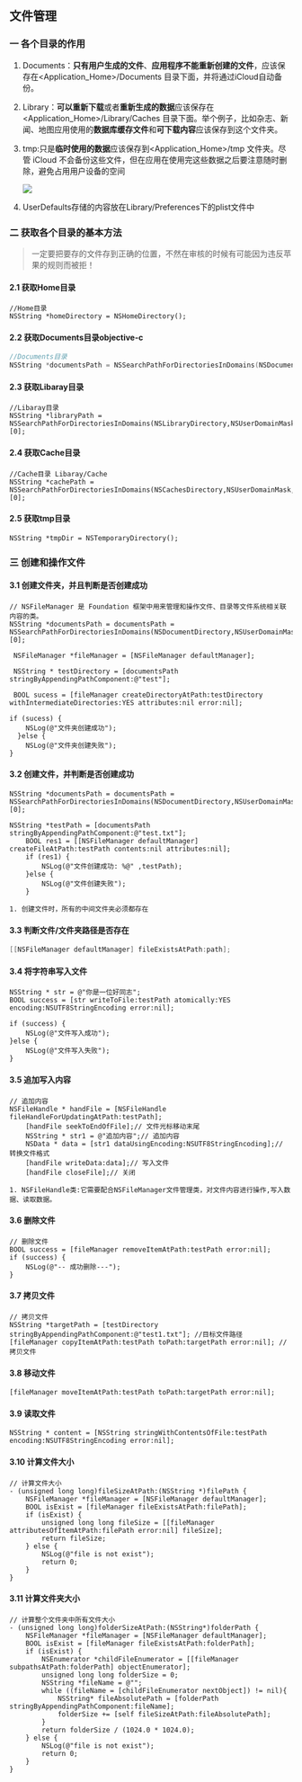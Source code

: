 ## 文件管理

### 一 各个目录的作用

1. Documents：**只有用户生成的文件**、**应用程序不能重新创建的文件**，应该保存在<Application_Home>/Documents 目录下面，并将通过iCloud自动备份。

2. Library：**可以重新下载**或者**重新生成的数据**应该保存在<Application_Home>/Library/Caches 目录下面。举个例子，比如杂志、新闻、地图应用使用的**数据库缓存文件**和**可下载内容**应该保存到这个文件夹。

3. tmp:只是**临时使用的数据**应该保存到<Application_Home>/tmp 文件夹。尽管 iCloud 不会备份这些文件，但在应用在使用完这些数据之后要注意随时删除，避免占用用户设备的空间

   ![](./image/文件管理0.png)

4. UserDefaults存储的内容放在Library/Preferences下的plist文件中

### 二 获取各个目录的基本方法

>   一定要把要存的文件存到正确的位置，不然在审核的时候有可能因为违反苹果的规则而被拒！

#### 2.1  获取Home目录

```
//Home目录
NSString *homeDirectory = NSHomeDirectory();
```

#### 2.2  获取Documents目录objective-c

```objective-c
//Documents目录
NSString *documentsPath = NSSearchPathForDirectoriesInDomains(NSDocumentDirectory,NSUserDomainMask,YES)[0];
```

#### 2.3 获取Libaray目录

```objc
//Libaray目录
NSString *libraryPath = NSSearchPathForDirectoriesInDomains(NSLibraryDirectory,NSUserDomainMask,YES)[0];
```

#### 2.4 获取Cache目录

```objc
//Cache目录 Libaray/Cache
NSString *cachePath = NSSearchPathForDirectoriesInDomains(NSCachesDirectory,NSUserDomainMask,YES)[0];
```

#### 2.5 获取tmp目录

```objc
NSString *tmpDir = NSTemporaryDirectory();
```

### 三 创建和操作文件

#### 3.1 创建文件夹，并且判断是否创建成功

```objc
// NSFileManager 是 Foundation 框架中用来管理和操作文件、目录等文件系统相关联内容的类。
NSString *documentsPath = documentsPath = NSSearchPathForDirectoriesInDomains(NSDocumentDirectory,NSUserDomainMask,YES)[0];

 NSFileManager *fileManager = [NSFileManager defaultManager];

 NSString * testDirectory = [documentsPath stringByAppendingPathComponent:@"test"];

 BOOL sucess = [fileManager createDirectoryAtPath:testDirectory withIntermediateDirectories:YES attributes:nil error:nil];
 
if (sucess) {
    NSLog(@"文件夹创建成功");
  }else {
    NSLog(@"文件夹创建失败");
}

```

#### 3.2 创建文件，并判断是否创建成功

```objc
NSString *documentsPath = documentsPath = NSSearchPathForDirectoriesInDomains(NSDocumentDirectory,NSUserDomainMask,YES)[0];

NSString *testPath = [documentsPath stringByAppendingPathComponent:@"test.txt"];
    BOOL res1 = [[NSFileManager defaultManager] createFileAtPath:testPath contents:nil attributes:nil];
    if (res1) {
        NSLog(@"文件创建成功: %@" ,testPath);
    }else {
        NSLog(@"文件创建失败");
    }

1. 创建文件时，所有的中间文件夹必须都存在
```

#### 3.3 判断文件/文件夹路径是否存在

```objective-c
[[NSFileManager defaultManager] fileExistsAtPath:path];
```



#### 3.4 将字符串写入文件

```objc
NSString * str = @"你是一位好同志"; 
BOOL success = [str writeToFile:testPath atomically:YES encoding:NSUTF8StringEncoding error:nil];
 
if (success) {
    NSLog(@"文件写入成功");
}else {
    NSLog(@"文件写入失败");
}
```

#### 3.5 追加写入内容

```objc
// 追加内容
NSFileHandle * handFile = [NSFileHandle fileHandleForUpdatingAtPath:testPath]; 
    [handFile seekToEndOfFile];// 文件光标移动末尾
    NSString * str1 = @"追加内容";// 追加内容
    NSData * data = [str1 dataUsingEncoding:NSUTF8StringEncoding];// 转换文件格式
    [handFile writeData:data];// 写入文件
    [handFile closeFile];// 关闭
    
1. NSFileHandle类:它需要配合NSFileManager文件管理类，对文件内容进行操作,写入数据、读取数据。
```



#### 3.6 删除文件

```objc
// 删除文件
BOOL success = [fileManager removeItemAtPath:testPath error:nil];
if (success) {
    NSLog(@"-- 成功删除---");
}
```

#### 3.7 拷贝文件

````objc
// 拷贝文件
NSString *targetPath = [testDirectory stringByAppendingPathComponent:@"test1.txt"]; //目标文件路径
[fileManager copyItemAtPath:testPath toPath:targetPath error:nil]; // 拷贝文件
````

#### 3.8 移动文件

```objc
[fileManager moveItemAtPath:testPath toPath:targetPath error:nil];
```



#### 3.9 读取文件

```objc
NSString * content = [NSString stringWithContentsOfFile:testPath encoding:NSUTF8StringEncoding error:nil];
```

#### 3.10 计算文件大小

```objc
// 计算文件大小
- (unsigned long long)fileSizeAtPath:(NSString *)filePath {
    NSFileManager *fileManager = [NSFileManager defaultManager];
    BOOL isExist = [fileManager fileExistsAtPath:filePath];
    if (isExist) {
        unsigned long long fileSize = [[fileManager attributesOfItemAtPath:filePath error:nil] fileSize];
        return fileSize;
    } else {
        NSLog(@"file is not exist");
        return 0;
    }
}
```

#### 3.11 计算文件夹大小

```objc
// 计算整个文件夹中所有文件大小
- (unsigned long long)folderSizeAtPath:(NSString*)folderPath {
    NSFileManager *fileManager = [NSFileManager defaultManager];
    BOOL isExist = [fileManager fileExistsAtPath:folderPath];
    if (isExist) {
        NSEnumerator *childFileEnumerator = [[fileManager subpathsAtPath:folderPath] objectEnumerator];
        unsigned long long folderSize = 0;
        NSString *fileName = @"";
        while ((fileName = [childFileEnumerator nextObject]) != nil){
            NSString* fileAbsolutePath = [folderPath stringByAppendingPathComponent:fileName];
            folderSize += [self fileSizeAtPath:fileAbsolutePath];
        }
        return folderSize / (1024.0 * 1024.0);
    } else {
        NSLog(@"file is not exist");
        return 0;
    }
}
```











#### 

